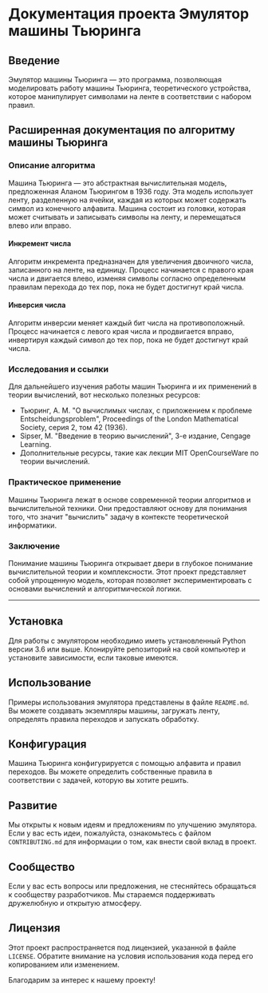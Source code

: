 # Документация проекта Эмулятор машины Тьюринга

## Введение

Эмулятор машины Тьюринга — это программа, позволяющая моделировать работу машины Тьюринга, теоретического устройства, которое манипулирует символами на ленте в соответствии с набором правил.

## Расширенная документация по алгоритму машины Тьюринга

### Описание алгоритма

Машина Тьюринга — это абстрактная вычислительная модель, предложенная Аланом Тьюрингом в 1936 году. Эта модель использует ленту, разделенную на ячейки, каждая из которых может содержать символ из конечного алфавита. Машина состоит из головки, которая может считывать и записывать символы на ленту, и перемещаться влево или вправо.

#### Инкремент числа

Алгоритм инкремента предназначен для увеличения двоичного числа, записанного на ленте, на единицу. Процесс начинается с правого края числа и двигается влево, изменяя символы согласно определенным правилам перехода до тех пор, пока не будет достигнут край числа.

#### Инверсия числа

Алгоритм инверсии меняет каждый бит числа на противоположный. Процесс начинается с левого края числа и продвигается вправо, инвертируя каждый символ до тех пор, пока не будет достигнут край числа.

### Исследования и ссылки

Для дальнейшего изучения работы машин Тьюринга и их применений в теории вычислений, вот несколько полезных ресурсов:

- Тьюринг, А. М. "О вычислимых числах, с приложением к проблеме Entscheidungsproblem", Proceedings of the London Mathematical Society, серия 2, том 42 (1936).
- Sipser, M. "Введение в теорию вычислений", 3-е издание, Cengage Learning.
- Дополнительные ресурсы, такие как лекции MIT OpenCourseWare по теории вычислений.

### Практическое применение

Машины Тьюринга лежат в основе современной теории алгоритмов и вычислительной техники. Они предоставляют основу для понимания того, что значит "вычислить" задачу в контексте теоретической информатики.

### Заключение

Понимание машины Тьюринга открывает двери в глубокое понимание вычислительной теории и комплексности. Этот проект представляет собой упрощенную модель, которая позволяет экспериментировать с основами вычислений и алгоритмической логики.

---

## Установка

Для работы с эмулятором необходимо иметь установленный Python версии 3.6 или выше. Клонируйте репозиторий на свой компьютер и установите зависимости, если таковые имеются.

## Использование

Примеры использования эмулятора представлены в файле `README.md`. Вы можете создавать экземпляры машины, загружать ленту, определять правила переходов и запускать обработку.

## Конфигурация

Машина Тьюринга конфигурируется с помощью алфавита и правил переходов. Вы можете определить собственные правила в соответствии с задачей, которую вы хотите решить.

## Развитие

Мы открыты к новым идеям и предложениям по улучшению эмулятора. Если у вас есть идеи, пожалуйста, ознакомьтесь с файлом `CONTRIBUTING.md` для информации о том, как внести свой вклад в проект.

## Сообщество

Если у вас есть вопросы или предложения, не стесняйтесь обращаться к сообществу разработчиков. Мы стараемся поддерживать дружелюбную и открытую атмосферу.

## Лицензия

Этот проект распространяется под лицензией, указанной в файле `LICENSE`. Обратите внимание на условия использования кода перед его копированием или изменением.

Благодарим за интерес к нашему проекту!
